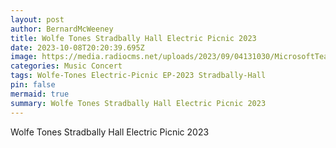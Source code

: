 ```yaml
---
layout: post
author: BernardMcWeeney
title: Wolfe Tones Stradbally Hall Electric Picnic 2023
date: 2023-10-08T20:20:39.695Z
image: https://media.radiocms.net/uploads/2023/09/04131030/MicrosoftTeams-image-41.jpg
categories: Music Concert
tags: Wolfe-Tones Electric-Picnic EP-2023 Stradbally-Hall
pin: false
mermaid: true
summary: Wolfe Tones Stradbally Hall Electric Picnic 2023
---
```

Wolfe Tones Stradbally Hall Electric Picnic 2023